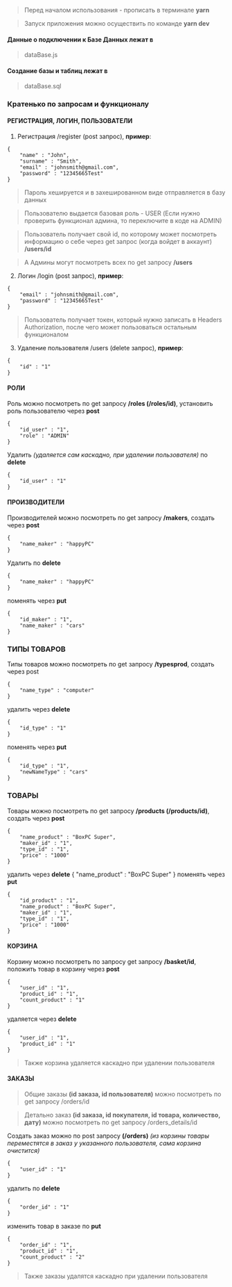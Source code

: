 > Перед началом использования - прописать в терминале **yarn**

> Запуск приложения можно осуществить по команде **yarn dev**

#### Данные о подключении к Базе Данных лежат в ####
> dataBase.js

#### Создание базы и таблиц лежат в ####
> dataBase.sql

### Кратенько по запросам и функционалу ###

#### РЕГИСТРАЦИЯ, ЛОГИН, ПОЛЬЗОВАТЕЛИ ####
1. Регистрация /register (post запрос), **пример**:
```
{
    "name" : "John",
    "surname" : "Smith",
    "email" : "johnsmith@gmail.com",
    "password" : "12345665Test"
}
```

> Пароль хешируется и в захешированном виде отправляется в базу данных

> Пользователю выдается базовая роль - USER (Если нужно проверить функционал админа, то переключите в коде на ADMIN)

> Пользователь получает свой id, по которому может посмотреть информацию о себе через get запрос (когда войдет в аккаунт) **/users/id**

> А Админы могут посмотреть всех по get запросу **/users**

2. Логин /login (post запрос), **пример**:
```
{
    "email" : "johnsmith@gmail.com",
    "password" : "12345665Test"
}
```

> Пользователь получает токен, который нужно записать в Headers Authorization, после чего может пользоваться остальным функционалом

3. Удаление пользователя /users (delete запрос), **пример**:
```
{
    "id" : "1"
}
```


#### РОЛИ ####
Роль можно посмотреть по get запросу **/roles (/roles/id)**, установить роль пользователю через **post**
```
{
    "id_user" : "1",
    "role" : "ADMIN"
}
```
Удалить *(удаляется сам каскадно, при удалении пользователя)* по **delete**
```
{
    "id_user" : "1"
}
```

#### ПРОИЗВОДИТЕЛИ ####
Производителей можно посмотреть по get запросу **/makers**, создать через **post**
```
{
    "name_maker" : "happyPC"
}
```
Удалить по **delete**
```
{
    "name_maker" : "happyPC"
}
```
поменять через **put**
```
{
    "id_maker" : "1",
    "name_maker" : "cars"
}
```


### ТИПЫ ТОВАРОВ ###
Типы товаров можно посмотреть по get запросу **/typesprod**, создать через post
```
{
    "name_type" : "computer"
}
```
удалить через **delete**
```
{
    "id_type" : "1"
}
```
поменять через **put**
```
{
    "id_type" : "1",
    "newNameType" : "cars"
}
```


### ТОВАРЫ ###
Товары можно посмотреть по get запросу **/products (/products/id)**, создать через **post**
```
{
    "name_product" : "BoxPC Super",
    "maker_id" : "1",
    "type_id" : "1",
    "price" : "1000"
}
```
удалить через **delete**
{
    "name_product" : "BoxPC Super"
}
поменять через **put**
```
{
    "id_product" : "1",
    "name_product" : "BoxPC Super",
    "maker_id" : "1",
    "type_id" : "1",
    "price" : "1000"
}
```


#### КОРЗИНА ####
Корзину можно посмотреть по запросу get запросу **/basket/id**, положить товар в корзину через **post**
```
{
    "user_id" : "1",
    "product_id" : "1",
    "count_product" : "1"
}
```
удаляется через **delete**
```
{
    "user_id" : "1",
    "product_id" : "1"
}
```
> Также корзина удаляется каскадно при удалении пользователя




#### ЗАКАЗЫ ####
> Общие заказы **(id заказа, id пользователя)** можно посмотреть по get запросу /orders/id

> Детально заказ **(id заказа, id покупателя, id товара, количество, дату)** можно посмотреть по get запросу /orders_details/id

Создать заказ можно по post запросу **(/orders)** *(из корзины товары переместятся в заказ у указанного пользователя, сама корзина очистится)*
```
{
    "user_id" : "1"
}
```
удалить по **delete**
```
{
    "order_id" : "1"
}
```
изменить товар в заказе по **put**
```
{
    "order_id" : "1",
    "product_id" : "1",
    "count_product" : "2"
}
```
> Также заказы удалятся каскадно при удалении пользователя